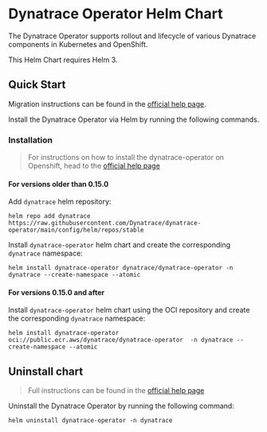 # Dynatrace Operator Helm Chart

The Dynatrace Operator supports rollout and lifecycle of various Dynatrace components in Kubernetes and OpenShift.

This Helm Chart requires Helm 3.

## Quick Start

Migration instructions can be found in the [official help page](https://www.dynatrace.com/support/help/shortlink/k8s-dto-helm#migrate).

Install the Dynatrace Operator via Helm by running the following commands.

### Installation

> For instructions on how to install the dynatrace-operator on Openshift, head to the
> [official help page](https://www.dynatrace.com/support/help/shortlink/k8s-helm)

#### For versions older than 0.15.0

Add `dynatrace` helm repository:

```console
helm repo add dynatrace https://raw.githubusercontent.com/Dynatrace/dynatrace-operator/main/config/helm/repos/stable
```

Install `dynatrace-operator` helm chart and create the corresponding `dynatrace` namespace:

```console
helm install dynatrace-operator dynatrace/dynatrace-operator -n dynatrace --create-namespace --atomic
```

#### For versions 0.15.0 and after

Install `dynatrace-operator` helm chart using the OCI repository and create the corresponding `dynatrace` namespace:

```console
helm install dynatrace-operator oci://public.ecr.aws/dynatrace/dynatrace-operator  -n dynatrace --create-namespace --atomic
```

## Uninstall chart

> Full instructions can be found in the [official help page](https://www.dynatrace.com/support/help/shortlink/k8s-helm#uninstall-dynatrace-operator)

Uninstall the Dynatrace Operator by running the following command:

```console
helm uninstall dynatrace-operator -n dynatrace
```
